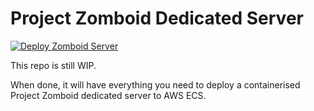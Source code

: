 # Project Zomboid Dedicated Server
[![Deploy Zomboid Server](https://github.com/sddev12/zomboid-server/actions/workflows/deploy_zomboid_server.yml/badge.svg)](https://github.com/sddev12/zomboid-server/actions/workflows/deploy_zomboid_server.yml)

This repo is still WIP. 

When done, it will have everything you need to deploy a containerised Project Zomboid dedicated server to AWS ECS. 


